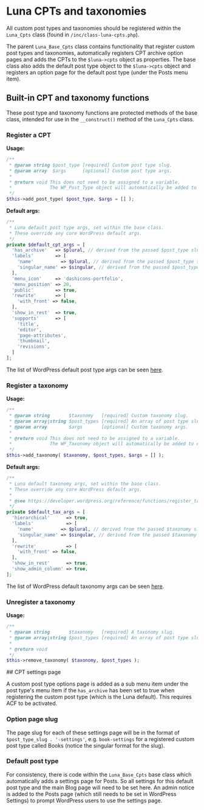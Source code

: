 # Luna CPTs and taxonomies

All custom post types and taxonomies should be registered within the `Luna_Cpts` class (found in `/inc/class-luna-cpts.php`).

The parent `Luna_Base_Cpts` class contains functionality that register custom post types and taxonomies, automatically registers CPT archive option pages and adds the CPTs to the `$luna->cpts` object as properties. The base class also adds the default post type object to the `$luna->cpts` object and registers an option page for the default post type (under the Posts menu item).

## Built-in CPT and taxonomy functions

These post type and taxonomy functions are protected methods of the base class, intended for use in the `__construct()` method of the `Luna_Cpts` class.

### Register a CPT

**Usage:**
```php
/**
 * @param string $post_type [required] Custom post type slug.
 * @param array  $args      [optional] Custom post type args.
 *
 * @return void This does not need to be assigned to a variable.
 *              The WP_Post_Type object will automatically be added to the $luna->cpts object.
 */
$this->add_post_type( $post_type, $args = [] );
```

**Default args:**
```php
/**
 * Luna default post type args, set within the base class.
 * These override any core WordPress default args.
 */
private $default_cpt_args = [
  'has_archive'   => $plural, // derived from the passed $post_type slug.
  'labels'        => [
    'name'          => $plural, // derived from the passed $post_type slug.
    'singular_name' => $singular, // derived from the passed $post_type slug.
  ],
  'menu_icon'     => 'dashicons-portfolio',
  'menu_position' => 20,
  'public'        => true,
  'rewrite'       => [
    'with_front' => false,
  ],
  'show_in_rest'  => true,
  'supports'      => [
    'title',
    'editor',
    'page-attributes',
    'thumbnail',
    'revisions',
  ]
];
```

The list of WordPress default post type args can be seen [here](https://developer.wordpress.org/reference/functions/register_post_type/#parameter-detail-information).

### Register a taxonomy

**Usage:**
```php
/**
 * @param string       $taxonomy   [required] Custom taxonomy slug.
 * @param array|string $post_types [required] An array of post type slugs or a single slug string which the taxonomy should be associated.
 * @param array        $args       [optional] Custom taxonomy args.
 *
 * @return void This does not need to be assigned to a variable.
 *              The WP_Taxonomy object will automatically be added to each of the associated post type objects in $luna->cpts.
 */
$this->add_taxonomy( $taxonomy, $post_types, $args = [] );
```

**Default args:**
```php
/**
 * Luna default taxonomy args, set within the base class.
 * These override any core WordPress default args.
 *
 * @see https://developer.wordpress.org/reference/functions/register_taxonomy/
 */
private $default_tax_args = [
  'hierarchical'      => true,
  'labels'            => [
    'name'          => $plural, // derived from the passed $taxonomy slug.
    'singular_name' => $singular, // derived from the passed $taxonomy slug.
  ],
  'rewrite'           => [
    'with_front' => false,
  ],
  'show_in_rest'      => true,
  'show_admin_column' => true,
];
```

The list of WordPress default taxonomy args can be seen [here](https://developer.wordpress.org/reference/functions/register_taxonomy/#additional-parameter-information).

### Unregister a taxonomy

**Usage:**
```php
/**
 * @param string       $taxonomy   [required] A taxonomy slug.
 * @param array|string $post_types [required] An array of post type slugs or a single slug string.
 *
 * @return void
 */
$this->remove_taxonomy( $taxonomy, $post_types );
```

## CPT settings page

A custom post type options page is added as a sub menu item under the post type's menu item if the `has_archive` has been set to true when registering the custom post type (which is the Luna default). This requires ACF to be activated.

### Option page slug

The page slug for each of these settings page will be in the format of `$post_type_slug . '-settings'`, e.g. `book-settings` for a registered custom post type called Books (notice the singular format for the slug).

### Default post type

For consistency, there is code within the `Luna_Base_Cpts` base class which automatically adds a settings page for Posts. So all settings for this default post type and the main Blog page will need to be set here. An admin notice is added to the Posts page (which still needs to be set in WordPress Settings) to prompt WordPress users to use the settings page.
